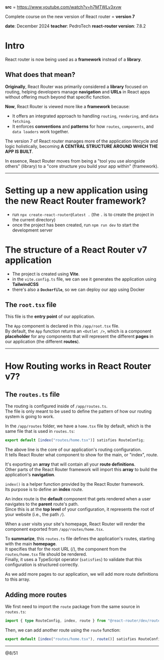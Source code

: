 **src** = https://www.youtube.com/watch?v=h7MTWLv3xvw  

Complete course on the new version of React router = **version 7**  

**date**: December 2024
**teacher**: PedroTech
**react-router version**: 7.8.2

# Intro

React router is now being used as a **framework** instead of a **library**.  

## What does that mean?

**Originally**, React Router was primarily considered a **library** focused on routing, helping developers 
manage **navigation** and **URLs** in React apps without offering much beyond that specific function.  

**Now**, React Router is viewed more like a **framework** because:
- It offers an integrated approach to handling `routing`, `rendering`, and `data fetching`.
- It enforces **conventions** and **patterns** for how `routes`, `components`, and `data loaders` work together.

The version 7 of React router manages more of the application lifecycle and logic holistically, becoming 
**A CENTRAL STRUCTURE AROUND WHICH THE APP IS BUILT**.  

In essence, React Router moves from being a "tool you use alongside others" (library) to a "core structure you 
build your app within" (framework).  

---

# Setting up a new application using the new React Router framework?

- run `npx create-react-router@latest .` (the `.` is to create the project in the current directory)
- once the project has been created, run `npm run dev` to start the development server

# The structure of a React Router v7 application

- The project is created using **Vite**.  
- in the `vite.config.ts` file, we can see it generates the application using **TailwindCSS**
- there's also a **`Dockerfile`**, so we can deploy our app using Docker

## The `root.tsx` file

This file is the **entry point** of our application.  

The `App` component is declared in this `/app/root.tsx` file.  
By default, the `App` function returns an `<Outlet />`, which is a component **placeholder** for any 
components that will represent the different **pages** in our application (the different **routes**).  

---

# How Routing works in React Router v7?

## The `routes.ts` file

The routing is configured inside of `/app/routes.ts`.  
The file is only meant to be used to define the pattern of how our routing system is going to work.  

In the `/app/routes` folder, we have a `home.tsx` file by default, which is the same file that is 
used in `routes.ts`:
```ts
export default [index("routes/home.tsx")] satisfies RouteConfig;
```

The above line is the core of our application's routing configuration.  
It tells React Router what component to show for the main, or "index", route.  

It's exporting an **array** that will contain all your **route definitions**.  
Other parts of the React Router framework will import this **array** to build the application's **navigation**.  

`index()` is a helper function provided by the React Router framework.  
Its purpose is to define an **index** route.  

An index route is the **default** component that gets rendered when a user navigates to the **parent** route's path.  
Since this is at the **top level** of your configuration, it represents the root of your website (i.e., the path `/`).  

When a user visits your site's homepage, React Router will render the component exported from `/app/routes/home.tsx`.  

To **summarize**, this `routes.ts` file defines the application's routes, starting with the main **homepage**.  
It specifies that for the root URL (/), the component from the `routes/home.tsx` file should be rendered.  
Finally, it uses a TypeScript operator (`satisfies`) to validate that this configuration is structured correctly.

As we add more pages to our application, we will add more route definitions to this array.  

## Adding more routes

We first need to import the `route` package from the same source in `routes.ts`:
```ts
import { type RouteConfig, index, route } from "@react-router/dev/routes";
```

Then, we can add another route using the `route` function:
```ts
export default [index("routes/home.tsx"), route()] satisfies RouteConfig;
```




---
@8/51